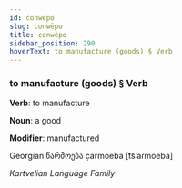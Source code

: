 ```yaml
---
id: conwëpo
slug: conwëpo
title: conwëpo
sidebar_position: 290
hoverText: to manufacture (goods) § Verb
---
```


### to manufacture (goods) § Verb

**Verb**: to manufacture

**Noun**: a good

**Modifier**: manufactured

Georgian წარმოება c̣armoeba [t͡sʼaɾmoeba]

*Kartvelian Language Family*